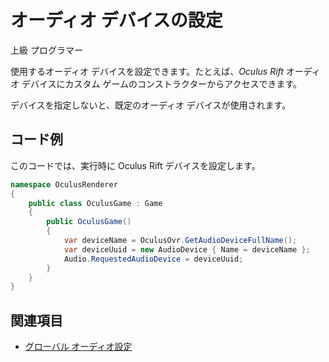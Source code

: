 # オーディオ デバイスの設定

<span class="badge text-bg-primary">上級</span>
<span class="badge text-bg-success">プログラマー</span>

使用するオーディオ デバイスを設定できます。たとえば、_Oculus Rift_ オーディオ デバイスにカスタム ゲームのコンストラクターからアクセスできます。

デバイスを指定しないと、既定のオーディオ デバイスが使用されます。

## コード例

このコードでは、実行時に Oculus Rift デバイスを設定します。

```cs
namespace OculusRenderer
{
    public class OculusGame : Game
    {
        public OculusGame()
        {
            var deviceName = OculusOvr.GetAudioDeviceFullName();
            var deviceUuid = new AudioDevice { Name = deviceName };
            Audio.RequestedAudioDevice = deviceUuid;
        }
    }
}
```

## 関連項目
* [グローバル オーディオ設定](global-audio-settings.md)
